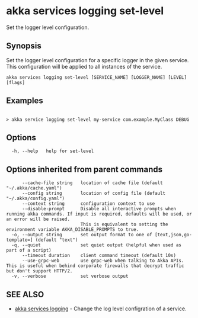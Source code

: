 # akka services logging set-level

Set the logger level configuration.

## Synopsis

Set the logger level configuration for a specific logger in the given service.
This configuration will be applied to all instances of the service.

```
akka services logging set-level [SERVICE_NAME] [LOGGER_NAME] [LEVEL] [flags]
```

## Examples

```

> akka service logging set-level my-service com.example.MyClass DEBUG
```

## Options

```
  -h, --help   help for set-level
```

## Options inherited from parent commands

```
      --cache-file string   location of cache file (default "~/.akka/cache.yaml")
      --config string       location of config file (default "~/.akka/config.yaml")
      --context string      configuration context to use
      --disable-prompt      Disable all interactive prompts when running akka commands. If input is required, defaults will be used, or an error will be raised.
                            This is equivalent to setting the environment variable AKKA_DISABLE_PROMPTS to true.
  -o, --output string       set output format to one of [text,json,go-template=] (default "text")
  -q, --quiet               set quiet output (helpful when used as part of a script)
      --timeout duration    client command timeout (default 10s)
      --use-grpc-web        use grpc-web when talking to Akka APIs. This is useful when behind corporate firewalls that decrypt traffic but don't support HTTP/2.
  -v, --verbose             set verbose output
```

## SEE ALSO

* [akka services logging](akka_services_logging.html)	 - Change the log level configration of a service.
